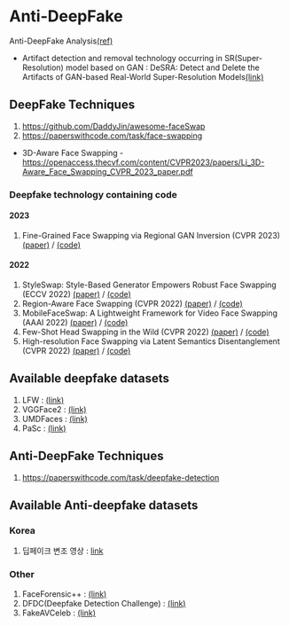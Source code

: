# Anti-DeepFake
Anti-DeepFake Analysis[(ref)](https://wikidocs.net/192158)

 * Artifact detection and removal technology occurring in SR(Super-Resolution) model based on GAN : DeSRA: Detect and Delete the Artifacts of GAN-based Real-World Super-Resolution Models[(link)](https://arxiv.org/pdf/2307.02457)

## DeepFake Techniques
1. https://github.com/DaddyJin/awesome-faceSwap
2. https://paperswithcode.com/task/face-swapping
  + 3D-Aware Face Swapping - https://openaccess.thecvf.com/content/CVPR2023/papers/Li_3D-Aware_Face_Swapping_CVPR_2023_paper.pdf
### Deepfake technology containing code
#### 2023
1. Fine-Grained Face Swapping via Regional GAN Inversion (CVPR 2023) [(paper)](https://arxiv.org/abs/2211.14068) / [(code)](https://github.com/e4s2022/e4s)
#### 2022
1. StyleSwap: Style-Based Generator Empowers Robust Face Swapping (ECCV 2022) [(paper)](https://arxiv.org/abs/2209.13514) / [(code)](https://github.com/Seanseattle/StyleSwap)
2. Region-Aware Face Swapping (CVPR 2022) [(paper)](https://openaccess.thecvf.com/content/CVPR2022/papers/Xu_Region-Aware_Face_Swapping_CVPR_2022_paper.pdf) / [(code)](https://github.com/xc-csc101/RAFSwap)
3. MobileFaceSwap: A Lightweight Framework for Video Face Swapping (AAAI 2022) [(paper)](https://arxiv.org/abs/2201.03808) / [(code)](https://github.com/Seanseattle/MobileFaceSwap)
4. Few-Shot Head Swapping in the Wild (CVPR 2022) [(paper)](https://arxiv.org/abs/2204.13100) / [(code)](https://github.com/jmliu88/HeSer)
5. High-resolution Face Swapping via Latent Semantics Disentanglement (CVPR 2022) [(paper)](https://arxiv.org/abs/2203.15958) / [(code)](https://github.com/cnnlstm/FSLSD_HiRes)

## Available deepfake datasets
1. LFW : [(link)](https://vis-www.cs.umass.edu/lfw/)
2. VGGFace2 : [(link)](https://paperswithcode.com/dataset/vggface2-1)
3. UMDFaces : [(link)](https://paperswithcode.com/dataset/umdfaces)
4. PaSc : [(link)](https://paperswithcode.com/dataset/pascal-face)
   
## Anti-DeepFake Techniques
1. https://paperswithcode.com/task/deepfake-detection

## Available Anti-deepfake datasets

### Korea
1. 딥페이크 변조 영상 : [link](https://www.aihub.or.kr/aihubdata/data/view.do?currMenu=115&topMenu=100&aihubDataSe=data&dataSetSn=55)

### Other
1. FaceForensic++ : [(link)](https://paperswithcode.com/sota/face-swapping-on-faceforensics)
2. DFDC(Deepfake Detection Challenge) : [(link)](https://paperswithcode.com/dataset/dfdc)
3. FakeAVCeleb : [(link)](https://paperswithcode.com/dataset/fakeavceleb)
